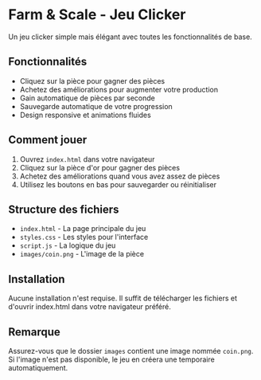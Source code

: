 # Farm & Scale - Jeu Clicker

Un jeu clicker simple mais élégant avec toutes les fonctionnalités de base.

## Fonctionnalités

- Cliquez sur la pièce pour gagner des pièces
- Achetez des améliorations pour augmenter votre production
- Gain automatique de pièces par seconde
- Sauvegarde automatique de votre progression
- Design responsive et animations fluides

## Comment jouer

1. Ouvrez `index.html` dans votre navigateur
2. Cliquez sur la pièce d'or pour gagner des pièces
3. Achetez des améliorations quand vous avez assez de pièces
4. Utilisez les boutons en bas pour sauvegarder ou réinitialiser

## Structure des fichiers

- `index.html` - La page principale du jeu
- `styles.css` - Les styles pour l'interface
- `script.js` - La logique du jeu
- `images/coin.png` - L'image de la pièce

## Installation

Aucune installation n'est requise. Il suffit de télécharger les fichiers et d'ouvrir index.html dans votre navigateur préféré.

## Remarque

Assurez-vous que le dossier `images` contient une image nommée `coin.png`. Si l'image n'est pas disponible, le jeu en créera une temporaire automatiquement. 